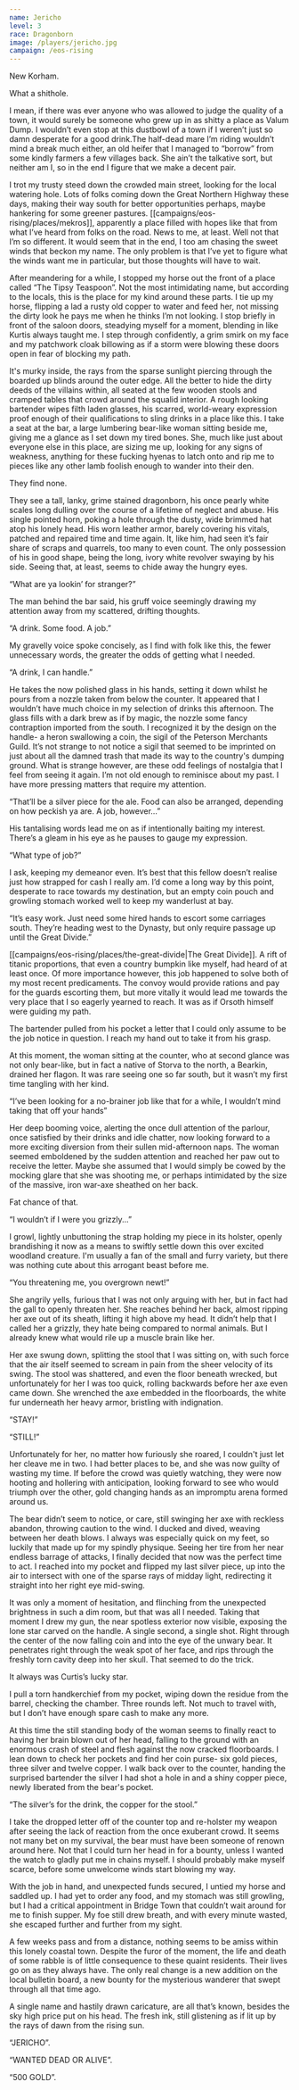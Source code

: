 ```yaml
---
name: Jericho
level: 3
race: Dragonborn
image: /players/jericho.jpg
campaign: /eos-rising
---
```


New Korham.

What a shithole.

I mean, if there was ever anyone who was allowed to judge the quality of a town, it would surely be someone who grew up in as shitty a place as Valum Dump. I wouldn’t even stop at this dustbowl of a town if I weren’t just so damn desperate for a good drink.The half-dead mare I’m riding wouldn’t mind a break much either, an old heifer that I managed to “borrow” from some kindly farmers a few villages back. She ain’t the talkative sort, but neither am I, so in the end I figure that we make a decent pair.

I trot my trusty steed down the crowded main street, looking for the local watering hole. Lots of folks coming down the Great Northern Highway these days, making their way south for better opportunities perhaps, maybe hankering for some greener pastures. [[campaigns/eos-rising/places/mekros]], apparently a place filled with hopes like that from what I’ve heard from folks on the road. News to me, at least. Well not that I’m so different. It would seem that in the end, I too am chasing the sweet winds that beckon my name. The only problem is that I’ve yet to figure what the winds want me in particular, but those thoughts will have to wait.

After meandering for a while, I stopped my horse out the front of a place called “The Tipsy Teaspoon”. Not the most intimidating name, but according to the locals, this is the place for my kind around these parts. I tie up my horse, flipping a lad a rusty old copper to water and feed her, not missing the dirty look he pays me when he thinks I’m not looking. I stop briefly in front of the saloon doors, steadying myself for a moment, blending in like Kurtis always taught me. I step through confidently, a grim smirk on my face and my patchwork cloak billowing as if a storm were blowing these doors open in fear of blocking my path.

It's murky inside, the rays from the sparse sunlight piercing through the boarded up blinds around the outer edge. All the better to hide the dirty deeds of the villains within, all seated at the few wooden stools and cramped tables that crowd around the squalid interior. A rough looking bartender wipes filth laden glasses, his scarred, world-weary expression proof enough of their qualifications to sling drinks in a place like this. I take a seat at the bar, a large lumbering bear-like woman sitting beside me, giving me a glance as I set down my tired bones. She, much like just about everyone else in this place, are sizing me up, looking for any signs of weakness, anything for these fucking hyenas to latch onto and rip me to pieces like any other lamb foolish enough to wander into their den.

They find none.

They see a tall, lanky, grime stained dragonborn, his once pearly white scales long dulling over the course of a lifetime of neglect and abuse. His single pointed horn, poking a hole through the dusty, wide brimmed hat atop his lonely head. His worn leather armor, barely covering his vitals, patched and repaired time and time again. It, like him, had seen it’s fair share of scraps and quarrels, too many to even count. The only possession of his in good shape, being the long, ivory white revolver swaying by his side. Seeing that, at least, seems to chide away the hungry eyes.

“What are ya lookin’ for stranger?”

The man behind the bar said, his gruff voice seemingly drawing my attention away from my scattered, drifting thoughts.

“A drink. Some food. A job.”

My gravelly voice spoke concisely, as I find with folk like this, the fewer unnecessary words, the greater the odds of getting what I needed.

“A drink, I can handle.”

He takes the now polished glass in his hands, setting it down whilst he pours from a nozzle taken from below the counter. It appeared that I wouldn’t have much choice in my selection of drinks this afternoon. The glass fills with a dark brew as if by magic, the nozzle some fancy contraption imported from the south. I recognized it by the design on the handle- a heron swallowing a coin, the sigil of the Peterson Merchants Guild. It’s not strange to not notice a sigil that seemed to be imprinted on just about all the damned trash that made its way to the country's dumping ground. What is strange however, are these odd feelings of nostalgia that I feel from seeing it again. I’m not old enough to reminisce about my past. I have more pressing matters that require my attention.

“That’ll be a silver piece for the ale. Food can also be arranged, depending on how peckish ya are. A job, however…”

His tantalising words lead me on as if intentionally baiting my interest. There’s a gleam in his eye as he pauses to gauge my expression.

“What type of job?”

I ask, keeping my demeanor even. It’s best that this fellow doesn’t realise just how strapped for cash I really am. I’d come a long way by this point, desperate to race towards my destination, but an empty coin pouch and growling stomach worked well to keep my wanderlust at bay.

“It’s easy work. Just need some hired hands to escort some carriages south. They’re heading west to the Dynasty, but only require passage up until the Great Divide.”

[[campaigns/eos-rising/places/the-great-divide|The Great Divide]]. A rift of titanic proportions, that even a country bumpkin like myself, had heard of at least once. Of more importance however, this job happened to solve both of my most recent predicaments. The convoy would provide rations and pay for the guards escorting them, but more vitally it would lead me towards the very place that I so eagerly yearned to reach. It was as if Orsoth himself were guiding my path.

The bartender pulled from his pocket a letter that I could only assume to be the job notice in question. I reach my hand out to take it from his grasp.

At this moment, the woman sitting at the counter, who at second glance was not only bear-like, but in fact a native of Storva to the north, a Bearkin, drained her flagon. It was rare seeing one so far south, but it wasn’t my first time tangling with her kind.

“I’ve been looking for a no-brainer job like that for a while, I wouldn’t mind taking that off your hands”

Her deep booming voice, alerting the once dull attention of the parlour, once satisfied by their drinks and idle chatter, now looking forward to a more exciting diversion from their sullen mid-afternoon naps. The woman seemed emboldened by the sudden attention and reached her paw out to receive the letter. Maybe she assumed that I would simply be cowed by the mocking glare that she was shooting me, or perhaps intimidated by the size of the massive, iron war-axe sheathed on her back.

Fat chance of that.

“I wouldn’t if I were you grizzly...”

I growl, lightly unbuttoning the strap holding my piece in its holster, openly brandishing it now as a means to swiftly settle down this over excited woodland creature. I'm usually a fan of the small and furry variety, but there was nothing cute about this arrogant beast before me.

“You threatening me, you overgrown newt!”

She angrily yells, furious that I was not only arguing with her, but in fact had the gall to openly threaten her. She reaches behind her back, almost ripping her axe out of its sheath, lifting it high above my head. It didn’t help that I called her a grizzly, they hate being compared to normal animals. But I already knew what would rile up a muscle brain like her.

Her axe swung down, splitting the stool that I was sitting on, with such force that the air itself seemed to scream in pain from the sheer velocity of its swing. The stool was shattered, and even the floor beneath wrecked, but unfortunately for her I was too quick, rolling backwards before her axe even came down. She wrenched the axe embedded in the floorboards, the white fur underneath her heavy armor, bristling with indignation.

“STAY!”

“STILL!”

Unfortunately for her, no matter how furiously she roared, I couldn't just let her cleave me in two. I had better places to be, and she was now guilty of wasting my time. If before the crowd was quietly watching, they were now hooting and hollering with anticipation, looking forward to see who would triumph over the other, gold changing hands as an impromptu arena formed around us.

The bear didn’t seem to notice, or care, still swinging her axe with reckless abandon, throwing caution to the wind. I ducked and dived, weaving between her death blows. I always was especially quick on my feet, so luckily that made up for my spindly physique. Seeing her tire from her near endless barrage of attacks, I finally decided that now was the perfect time to act. I reached into my pocket and flipped my last silver piece, up into the air to intersect with one of the sparse rays of midday light, redirecting it straight into her right eye mid-swing.

It was only a moment of hesitation, and flinching from the unexpected brightness in such a dim room, but that was all I needed. Taking that moment I drew my gun, the near spotless exterior now visible, exposing the lone star carved on the handle. A single second, a single shot. Right through the center of the now falling coin and into the eye of the unwary bear. It penetrates right through the weak spot of her face, and rips through the freshly torn cavity deep into her skull. That seemed to do the trick.

It always was Curtis’s lucky star.

I pull a torn handkerchief from my pocket, wiping down the residue from the barrel, checking the chamber. Three rounds left. Not much to travel with, but I don’t have enough spare cash to make any more.

At this time the still standing body of the woman seems to finally react to having her brain blown out of her head, falling to the ground with an enormous crash of steel and flesh against the now cracked floorboards. I lean down to check her pockets and find her coin purse- six gold pieces, three silver and twelve copper. I walk back over to the counter, handing the surprised bartender the silver I had shot a hole in and a shiny copper piece, newly liberated from the bear's pocket.

“The silver’s for the drink, the copper for the stool.”

I take the dropped letter off of the counter top and re-holster my weapon after seeing the lack of reaction from the once exuberant crowd. It seems not many bet on my survival, the bear must have been someone of renown around here. Not that I could turn her head in for a bounty, unless I wanted the watch to gladly put me in chains myself. I should probably make myself scarce, before some unwelcome winds start blowing my way.

With the job in hand, and unexpected funds secured, I untied my horse and saddled up. I had yet to order any food, and my stomach was still growling, but I had a critical appointment in Bridge Town that couldn’t wait around for me to finish supper. My foe still drew breath, and with every minute wasted, she escaped further and further from my sight.

A few weeks pass and from a distance, nothing seems to be amiss within this lonely coastal town. Despite the furor of the moment, the life and death of some rabble is of little consequence to these quaint residents. Their lives go on as they always have. The only real change is a new addition on the local bulletin board, a new bounty for the mysterious wanderer that swept through all that time ago.

A single name and hastily drawn caricature, are all that’s known, besides the sky high price put on his head. The fresh ink, still glistening as if lit up by the rays of dawn from the rising sun.

“JERICHO”.

“WANTED DEAD OR ALIVE”.

“500 GOLD”.
